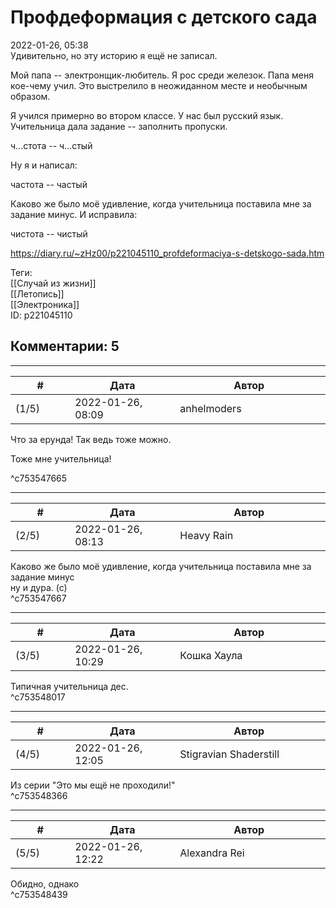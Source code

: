Профдеформация с детского сада
==============================

  
2022-01-26, 05:38  
 Удивительно, но эту историю я ещё не записал.   
   
 Мой папа -- электронщик-любитель. Я рос среди железок. Папа меня кое-чему учил. Это выстрелило в неожиданном месте и необычным образом.   
   
 Я учился примерно во втором классе. У нас был русский язык. Учительница дала задание -- заполнить пропуски.   
   
 ч...стота -- ч...стый   
   
 Ну я и написал:   
   
 частота -- частый   
   
 Каково же было моё удивление, когда учительница поставила мне за задание минус. И исправила:   
   
 чистота -- чистый   
  
<https://diary.ru/~zHz00/p221045110_profdeformaciya-s-detskogo-sada.htm>  
  
Теги:  
[[Случай из жизни]]  
[[Летопись]]  
[[Электроника]]  
ID: p221045110  


Комментарии: 5
--------------

  


---



|         #         |              Дата              |                     Автор                     |           ID           |
| --- | --- | --- | --- |
| (1/5) | 2022-01-26, 08:09 | anhelmoders | c753547665 |

  
  Что за ерунда! Так ведь тоже можно. 

   
  Тоже мне учительница! 

   
 ^c753547665

---



|         #         |              Дата              |                     Автор                     |           ID           |
| --- | --- | --- | --- |
| (2/5) | 2022-01-26, 08:13 | Heavy Rain | c753547667 |

  
  Каково же было моё удивление, когда учительница поставила мне за задание минус    
 ну и дура. (с)   
 ^c753547667

---



|         #         |              Дата              |                     Автор                     |           ID           |
| --- | --- | --- | --- |
| (3/5) | 2022-01-26, 10:29 | Кошка Хаула | c753548017 |

  
 Типичная учительница дес.   
 ^c753548017

---



|         #         |              Дата              |                     Автор                     |           ID           |
| --- | --- | --- | --- |
| (4/5) | 2022-01-26, 12:05 | Stigravian Shaderstill | c753548366 |

  
 Из серии "Это мы ещё не проходили!"   
 ^c753548366

---



|         #         |              Дата              |                     Автор                     |           ID           |
| --- | --- | --- | --- |
| (5/5) | 2022-01-26, 12:22 | Alexandra Rei | c753548439 |

  
 Обидно, однако   
 ^c753548439